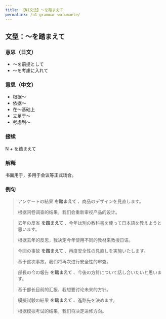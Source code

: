 ```yaml
---
title: 【N1文法】〜を踏まえて
permalink: /n1-grammar-wofumaete/
---
```


## 文型：〜を踏まえて

### 意思（日文）

- 〜を前提として
- 〜を考慮に入れて

### 意思（中文）

* 根据〜
* 依据〜
* 在〜基础上
* 立足于〜
* 考虑到〜

### 接续

N + を踏まえて

### 解释

书面用于，多用于会议等正式场合。

### 例句

> アンケートの結果 **を踏まえて** 、商品のデザインを見直します。
>
> 根据问卷调查的结果，我们会重新审视产品的设计。

> 去年の反省 **を踏まえて** 、今年は別の教科書を使って日本語を教えようと思います。
>
> 根据去年的反思，我决定今年使用不同的教材来教授日语。

> 今回の事故 **を踏まえて** 、再度安全性の見直しを実施いたします。
>
> 基于这次事故，我们将再次进行安全性的审查。

> 部長の今の報告 **を踏まえて** 、今後の方針について話し合いたいと思います。
>
> 基于部长目前的汇报，我想要讨论未来的方针。

> 模擬試験の結果 **を踏まえて** 、進路先を決めます。
>
> 根据模拟考试的结果，我们将决定进修方向。
